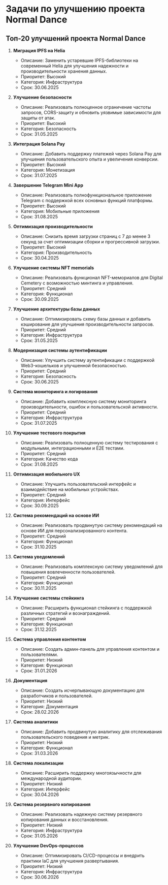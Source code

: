 # Задачи по улучшению проекта Normal Dance

## Топ-20 улучшений проекта Normal Dance

1. **Миграция IPFS на Helia**

   - Описание: Заменить устаревшие IPFS-библиотеки на современный Helia для улучшения надежности и производительности хранения данных.
   - Приоритет: Высокий
   - Категория: Инфраструктура
   - Срок: 30.06.2025

2. **Улучшение безопасности**

   - Описание: Реализовать полноценное ограничение частоты запросов, CORS-защиту и обновить уязвимые зависимости для защиты от атак.
   - Приоритет: Высокий
   - Категория: Безопасность
   - Срок: 31.05.2025

3. **Интеграция Solana Pay**

   - Описание: Добавить поддержку платежей через Solana Pay для улучшения пользовательского опыта и увеличения конверсии.
   - Приоритет: Высокий
   - Категория: Монетизация
   - Срок: 31.07.2025

4. **Завершение Telegram Mini App**

   - Описание: Реализовать полнофункциональное приложение Telegram с поддержкой всех основных функций платформы.
   - Приоритет: Высокий
   - Категория: Мобильные приложения
   - Срок: 31.08.2025

5. **Оптимизация производительности**

   - Описание: Снизить время загрузки страниц с 7 до менее 3 секунд за счет оптимизации сборки и прогрессивной загрузки.
   - Приоритет: Высокий
   - Категория: Производительность
   - Срок: 30.04.2025

6. **Улучшение системы NFT memorials**

   - Описание: Реализовать функционал NFT-мемориалов для Digital Cemetery с возможностью минтинга и управления.
   - Приоритет: Средний
   - Категория: Функционал
   - Срок: 30.09.2025

7. **Улучшение архитектуры базы данных**

   - Описание: Оптимизировать схему базы данных и добавить кэширование для улучшения производительности запросов.
   - Приоритет: Средний
   - Категория: Инфраструктура
   - Срок: 31.05.2025

8. **Модернизация системы аутентификации**

   - Описание: Улучшить систему аутентификации с поддержкой Web3-кошельков и улучшенной безопасностью.
   - Приоритет: Средний
   - Категория: Безопасность
   - Срок: 30.06.2025

9. **Система мониторинга и логирования**

   - Описание: Добавить комплексную систему мониторинга производительности, ошибок и пользовательской активности.
   - Приоритет: Средний
   - Категория: Инфраструктура
   - Срок: 31.07.2025

10. **Улучшение тестового покрытия**

    - Описание: Реализовать полноценную систему тестирования с модульными, интеграционными и E2E тестами.
    - Приоритет: Средний
    - Категория: Качество кода
    - Срок: 31.08.2025

11. **Оптимизация мобильного UX**

    - Описание: Улучшить пользовательский интерфейс и взаимодействие на мобильных устройствах.
    - Приоритет: Средний
    - Категория: Интерфейс
    - Срок: 30.09.2025

12. **Система рекомендаций на основе ИИ**

    - Описание: Реализовать продвинутую систему рекомендаций на основе ИИ для персонализированного контента.
    - Приоритет: Средний
    - Категория: Функционал
    - Срок: 31.10.2025

13. **Система уведомлений**

    - Описание: Реализовать комплексную систему уведомлений для повышения вовлеченности пользователей.
    - Приоритет: Средний
    - Категория: Функционал
    - Срок: 30.11.2025

14. **Улучшение системы стейкинга**

    - Описание: Расширить функционал стейкинга с поддержкой различных стратегий и вознаграждений.
    - Приоритет: Средний
    - Категория: Функционал
    - Срок: 31.12.2025

15. **Система управления контентом**

    - Описание: Создать админ-панель для управления контентом и пользователями.
    - Приоритет: Низкий
    - Категория: Функционал
    - Срок: 31.01.2026

16. **Документация**

    - Описание: Создать исчерпывающую документацию для разработчиков и пользователей.
    - Приоритет: Низкий
    - Категория: Документация
    - Срок: 28.02.2026

17. **Система аналитики**

    - Описание: Добавить продвинутую аналитику для отслеживания пользовательского поведения и метрик.
    - Приоритет: Низкий
    - Категория: Функционал
    - Срок: 31.03.2026

18. **Система локализации**

    - Описание: Расширить поддержку многоязычности для международной аудитории.
    - Приоритет: Низкий
    - Категория: Интерфейс
    - Срок: 30.04.2026

19. **Система резервного копирования**

    - Описание: Реализовать надежную систему резервного копирования данных и восстановления.
    - Приоритет: Низкий
    - Категория: Инфраструктура
    - Срок: 31.05.2026

20. **Улучшение DevOps-процессов**
    - Описание: Оптимизировать CI/CD-процессы и внедрить практики IaC для улучшения развертывания.
    - Приоритет: Низкий
    - Категория: Инфраструктура
    - Срок: 30.06.2026
